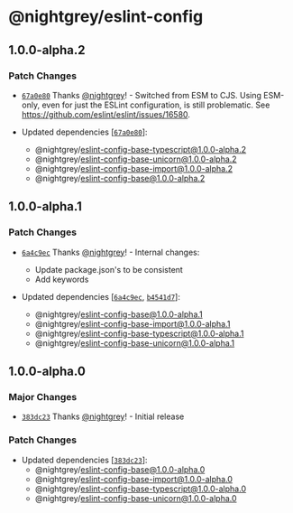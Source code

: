 # @nightgrey/eslint-config

## 1.0.0-alpha.2

### Patch Changes

- [`67a0e80`](https://github.com/nightgrey/eslint-config/commit/67a0e80f7d622a0dfd32cf17af5a9d23b738d938) Thanks [@nightgrey](https://github.com/nightgrey)! - Switched from ESM to CJS. Using ESM-only, even for just the ESLint configuration, is still problematic. See https://github.com/eslint/eslint/issues/16580.

- Updated dependencies [[`67a0e80`](https://github.com/nightgrey/eslint-config/commit/67a0e80f7d622a0dfd32cf17af5a9d23b738d938)]:
  - @nightgrey/eslint-config-base-typescript@1.0.0-alpha.2
  - @nightgrey/eslint-config-base-unicorn@1.0.0-alpha.2
  - @nightgrey/eslint-config-base-import@1.0.0-alpha.2
  - @nightgrey/eslint-config-base@1.0.0-alpha.2

## 1.0.0-alpha.1

### Patch Changes

- [`6a4c9ec`](https://github.com/nightgrey/eslint-config/commit/6a4c9ec10ea84a6cb54132789fbb25fe17500631) Thanks [@nightgrey](https://github.com/nightgrey)! - Internal changes:

  - Update package.json's to be consistent
  - Add keywords

- Updated dependencies [[`6a4c9ec`](https://github.com/nightgrey/eslint-config/commit/6a4c9ec10ea84a6cb54132789fbb25fe17500631), [`b4541d7`](https://github.com/nightgrey/eslint-config/commit/b4541d7ee5d4deaf0fb0cc47fe7f31df1ee536d1)]:
  - @nightgrey/eslint-config-base@1.0.0-alpha.1
  - @nightgrey/eslint-config-base-import@1.0.0-alpha.1
  - @nightgrey/eslint-config-base-typescript@1.0.0-alpha.1
  - @nightgrey/eslint-config-base-unicorn@1.0.0-alpha.1

## 1.0.0-alpha.0

### Major Changes

- [`383dc23`](https://github.com/nightgrey/eslint-config/commit/383dc23be293e2ce7bc7311b2de07f7249f8795b) Thanks [@nightgrey](https://github.com/nightgrey)! - Initial release

### Patch Changes

- Updated dependencies [[`383dc23`](https://github.com/nightgrey/eslint-config/commit/383dc23be293e2ce7bc7311b2de07f7249f8795b)]:
  - @nightgrey/eslint-config-base@1.0.0-alpha.0
  - @nightgrey/eslint-config-base-import@1.0.0-alpha.0
  - @nightgrey/eslint-config-base-typescript@1.0.0-alpha.0
  - @nightgrey/eslint-config-base-unicorn@1.0.0-alpha.0
